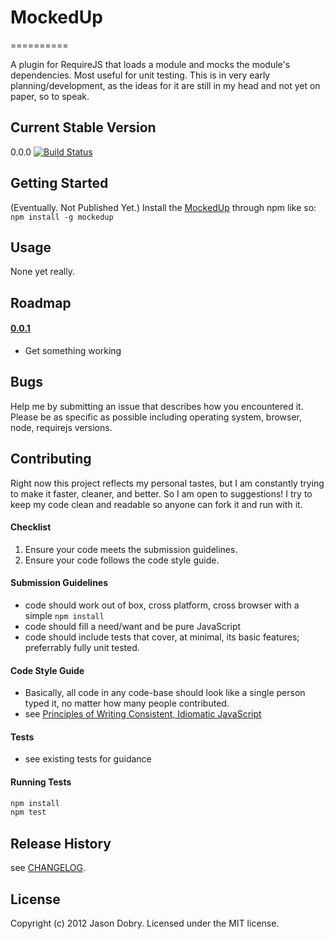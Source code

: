 # MockedUp
==========

A plugin for RequireJS that loads a module and mocks the module's dependencies. Most useful for unit testing. This is in very early planning/development, as the ideas for it are still in my head and not yet on paper, so to speak.

## Current Stable Version
0.0.0   [![Build Status](https://secure.travis-ci.org/jmdobry/mockedup.png)](http://travis-ci.org/jmdobry/mockedup)

## Getting Started

(Eventually. Not Published Yet.)
Install the [MockedUp](https://github.com/jmdobry/MockedUp) through npm like so: `npm install -g mockedup`

## Usage

None yet really.

## Roadmap

#### [0.0.1](https://github.com/jmdobry/MockedUp/issues?milestone=2)
* Get something working

## Bugs

Help me by submitting an issue that describes how you encountered it. Please be as specific as possible including operating system, browser, node, requirejs versions.

## Contributing

Right now this project reflects my personal tastes, but I am constantly trying to make it faster, cleaner, and better. So I am open to suggestions! I try to keep my code clean and readable so anyone can fork it and run with it.

#### Checklist

1. Ensure your code meets the submission guidelines.
2. Ensure your code follows the code style guide.

#### Submission Guidelines

* code should work out of box, cross platform, cross browser with a simple `npm install`
* code should fill a need/want and be pure JavaScript
* code should include tests that cover, at minimal, its basic features; preferrably fully unit tested.

#### Code Style Guide

* Basically, all code in any code-base should look like a single person typed it, no matter how many people contributed.
* see [Principles of Writing Consistent, Idiomatic JavaScript](https://github.com/jmdobry/idiomatic.js)

#### Tests

* see existing tests for guidance

#### Running Tests
```bash
npm install
npm test
```

## Release History

see [CHANGELOG](/jmdobry/MockedUp/blob/master/CHANGELOG).

## License
Copyright (c) 2012 Jason Dobry.
Licensed under the MIT license.